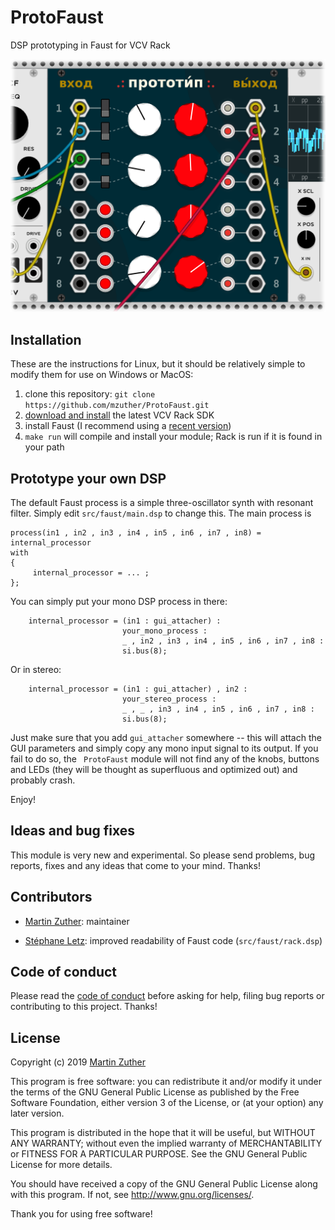# ProtoFaust

DSP prototyping in Faust for VCV Rack

![Screenshot of ProtoFaust](images/screenshot_1.png?raw=true "Screenshot")

## Installation

These are the instructions for Linux, but it should be relatively
simple to modify them for use on Windows or MacOS:

1. clone this repository: `git clone https://github.com/mzuther/ProtoFaust.git`
1. [download and install][SDK Rack] the latest VCV Rack SDK
1. install Faust (I recommend using a [recent version][Faust compiler])
1. `make run` will compile and install your module; Rack is run if it is found in your path

## Prototype your own DSP

The default Faust process is a simple three-oscillator synth with
resonant filter.  Simply edit `src/faust/main.dsp` to change this.
The main process is

```
process(in1 , in2 , in3 , in4 , in5 , in6 , in7 , in8) = internal_processor
with
{
     internal_processor = ... ;
};
```

You can simply put your mono DSP process in there:

```
    internal_processor = (in1 : gui_attacher) :
                         your_mono_process :
                         _ , in2 , in3 , in4 , in5 , in6 , in7 , in8 :
                         si.bus(8);
```

Or in stereo:

```
    internal_processor = (in1 : gui_attacher) , in2 :
                         your_stereo_process :
                         _ , _ , in3 , in4 , in5 , in6 , in7 , in8 :
                         si.bus(8);
```

Just make sure that you add `gui_attacher` somewhere -- this will
attach the GUI parameters and simply copy any mono input signal to its
output.  If you fail to do so, the ` ProtoFaust` module will not find
any of the knobs, buttons and LEDs (they will be thought as
superfluous and optimized out) and probably crash.

Enjoy!

## Ideas and bug fixes

This module is very new and experimental.  So please send problems,
bug reports, fixes and any ideas that come to your mind.  Thanks!

## Contributors

- [Martin Zuther][]: maintainer

- [Stéphane Letz](https://github.com/sletz): improved readability of
  Faust code (`src/faust/rack.dsp`)

## Code of conduct

Please read the [code of conduct][COC] before asking for help, filing
bug reports or contributing to this project.  Thanks!

## License

Copyright (c) 2019 [Martin Zuther][]

This program is free software: you can redistribute it and/or modify
it under the terms of the GNU General Public License as published by
the Free Software Foundation, either version 3 of the License, or
(at your option) any later version.

This program is distributed in the hope that it will be useful,
but WITHOUT ANY WARRANTY; without even the implied warranty of
MERCHANTABILITY or FITNESS FOR A PARTICULAR PURPOSE.  See the
GNU General Public License for more details.

You should have received a copy of the GNU General Public License
along with this program.  If not, see <http://www.gnu.org/licenses/>.

Thank you for using free software!


[Martin Zuther]:  http://www.mzuther.de/
[COC]:            https://github.com/mzuther/ProtoFaust/tree/master/CODE_OF_CONDUCT.markdown
[Faust compiler]: http://faust.grame.fr/doc/manual/index.html#compiling-and-installing-the-faust-compiler
[SDK Rack]:       https://vcvrack.com/manual/PluginDevelopmentTutorial.html
